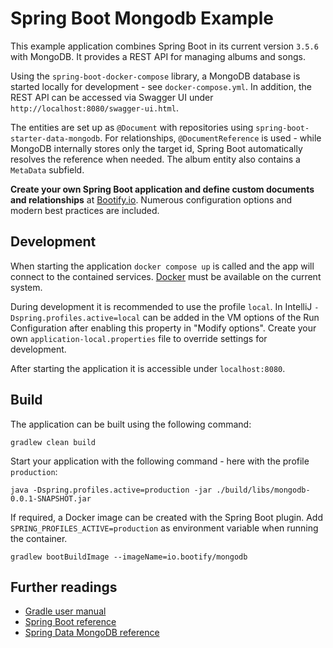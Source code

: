 # Spring Boot Mongodb Example

This example application combines Spring Boot in its current version `3.5.6` with MongoDB. It provides a REST API for managing albums and songs.

Using the `spring-boot-docker-compose` library, a MongoDB database is started locally for development - see `docker-compose.yml`. In addition, the REST API can be accessed via Swagger UI under `http://localhost:8080/swagger-ui.html`.

The entities are set up as `@Document` with repositories using `spring-boot-starter-data-mongodb`. For relationships, `@DocumentReference` is used - while MongoDB internally stores only the target id, Spring Boot automatically resolves the reference when needed. The album entity also contains a `MetaData` subfield.

**Create your own Spring Boot application and define custom documents and relationships** at [Bootify.io](https://bootify.io). Numerous configuration options and modern best practices are included.

## Development

When starting the application `docker compose up` is called and the app will connect to the contained services. [Docker](https://www.docker.com/get-started/) must be available on the current system.

During development it is recommended to use the profile `local`. In IntelliJ `-Dspring.profiles.active=local` can be added in the VM options of the Run Configuration after enabling this property in "Modify options". Create your own `application-local.properties` file to override settings for development.

After starting the application it is accessible under `localhost:8080`.

## Build

The application can be built using the following command:

```
gradlew clean build
```

Start your application with the following command - here with the profile `production`:

```
java -Dspring.profiles.active=production -jar ./build/libs/mongodb-0.0.1-SNAPSHOT.jar
```

If required, a Docker image can be created with the Spring Boot plugin. Add `SPRING_PROFILES_ACTIVE=production` as environment variable when running the container.

```
gradlew bootBuildImage --imageName=io.bootify/mongodb
```

## Further readings

* [Gradle user manual](https://docs.gradle.org/)  
* [Spring Boot reference](https://docs.spring.io/spring-boot/docs/current/reference/htmlsingle/)  
* [Spring Data MongoDB reference](https://docs.spring.io/spring-data/mongodb/reference/)
